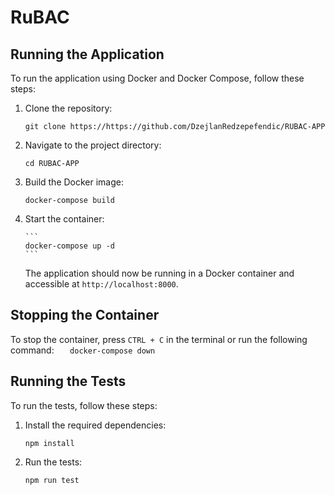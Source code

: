 # RuBAC

## Running the Application

To run the application using Docker and Docker Compose, follow these steps:

1.  Clone the repository:

    ```
    git clone https://https://github.com/DzejlanRedzepefendic/RUBAC-APP
    ```

2.  Navigate to the project directory:

    ```
    cd RUBAC-APP
    ```

3.  Build the Docker image:

    ```
    docker-compose build
    ```

4.  Start the container:

        ```
        docker-compose up -d
        ```

    The application should now be running in a Docker container and accessible at `http://localhost:8000`.

## Stopping the Container

To stop the container, press `CTRL + C` in the terminal or run the following command:
`    docker-compose down
   `

## Running the Tests

To run the tests, follow these steps:

1. Install the required dependencies:

   ```
   npm install
   ```

2. Run the tests:
   ```
   npm run test
   ```
